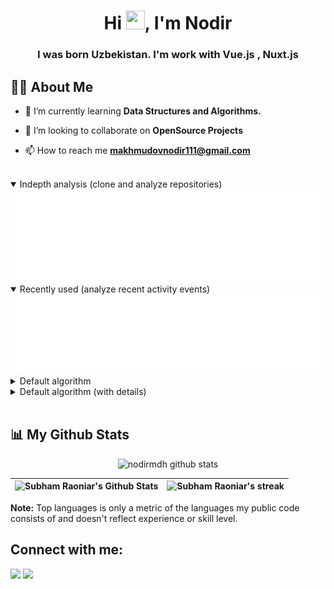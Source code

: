<h1 align="center">
    Hi <img src="https://raw.githubusercontent.com/MartinHeinz/MartinHeinz/master/wave.gif" width="30px" height="30px">, I'm Nodir
</h1>

<h3 align="center">
    I was born Uzbekistan. I'm work with Vue.js , Nuxt.js
</h3>


## 🙋‍♂️ About Me


- 🌱 I’m currently learning **Data Structures and Algorithms.**


- 👯 I’m looking to collaborate on **OpenSource Projects**


- 📫 How to reach me **makhmudovnodir111@gmail.com**


<br/>

<td colspan="2" align="center">
      <details open><summary>Indepth analysis (clone and analyze repositories)</summary><img src="https://github.com/lowlighter/metrics/blob/examples/metrics.plugin.languages.indepth.svg" alt=""></img></details>
      <details open><summary>Recently used (analyze recent activity events)</summary><img src="https://github.com/lowlighter/metrics/blob/examples/metrics.plugin.languages.recent.svg" alt=""></img></details>
      <details><summary>Default algorithm</summary><img src="https://github.com/lowlighter/metrics/blob/examples/metrics.plugin.languages.svg" alt=""></img></details>
      <details><summary>Default algorithm (with details)</summary><img src="https://github.com/lowlighter/metrics/blob/examples/metrics.plugin.languages.details.svg" alt=""></img></details>
      <img width="900" height="1" alt="">
    </td>


## 📊 My Github Stats

<p align="center">
    <img alt="nodirmdh github stats" src="https://github-profile-summary-cards.vercel.app/api/cards/profile-details?username=nodirmdh&theme=github_dark" />
</p>

| <img alt="Subham Raoniar's Github Stats" src="https://github-readme-stats.vercel.app/api?username=nodirmdh&show_icons=true&count_private=true&theme=vue&hide_border=true&bg_color=0D1117" /> | <img title="🔥 Get streak stats for your profile at git.io/streak-stats" alt="Subham Raoniar's streak" src="https://github-readme-streak-stats.herokuapp.com/?user=nodirmdh&theme=vue-dark&hide_border=true&stroke=0000&background=0D1117"/> |
| ------------- | ------------- |


<b>Note:</b> Top languages is only a metric of the languages my public code consists of and doesn't reflect experience or skill level.


## Connect with me:

<p align="left">
    <a href = "https://t.me/nodirmdh"><img src="https://img.icons8.com/fluency/48/000000/telegram-app.png"/></a>
    <a href = "https://instagram.com/nodirmdh/"><img src="https://img.icons8.com/fluent/48/000000/instagram-new.png"/></a>
</p>
